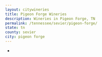 ```yaml
---
layout: citywineries
title: Pigeon Forge Wineries
description: Wineries in Pigeon Forge, TN
permalink: /tennessee/sevier/pigeon-forge/
state: tn
county: sevier
city: pigeon forge
---
```

-
